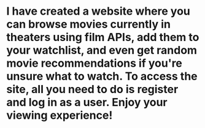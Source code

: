 # I have created a website where you can browse movies currently in theaters using film APIs, add them to your watchlist, and even get random movie recommendations if you're unsure what to watch. To access the site, all you need to do is register and log in as a user. Enjoy your viewing experience!